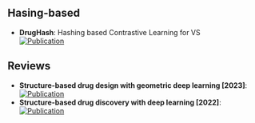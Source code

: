 
## **Hasing-based**
- **DrugHash**: Hashing based Contrastive Learning for VS  
	[![Publication](https://img.shields.io/badge/Publication-Citations:0-blue?style=for-the-badge&logo=bookstack)](https://doi.org/10.48550/arXiv.2407.19790)  

## **Reviews**
- **Structure-based drug design with geometric deep learning [2023]**:   
	[![Publication](https://img.shields.io/badge/Publication-Citations:53-blue?style=for-the-badge&logo=bookstack)](https://doi.org/10.1016/j.sbi.2023.102548)  
- **Structure-based drug discovery with deep learning [2022]**:   
	[![Publication](https://img.shields.io/badge/Publication-Citations:20-blue?style=for-the-badge&logo=bookstack)](https://doi.org/10.1002/cbic.202200776)  
